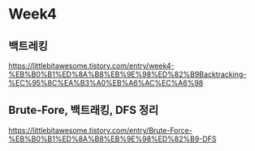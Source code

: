 Week4
==========
## 백트레킹
<https://littlebitawesome.tistory.com/entry/week4-%EB%B0%B1%ED%8A%B8%EB%9E%98%ED%82%B9Backtracking-%EC%95%8C%EA%B3%A0%EB%A6%AC%EC%A6%98>

## Brute-Fore, 백트래킹, DFS 정리
<https://littlebitawesome.tistory.com/entry/Brute-Force-%EB%B0%B1%ED%8A%B8%EB%9E%98%ED%82%B9-DFS>
